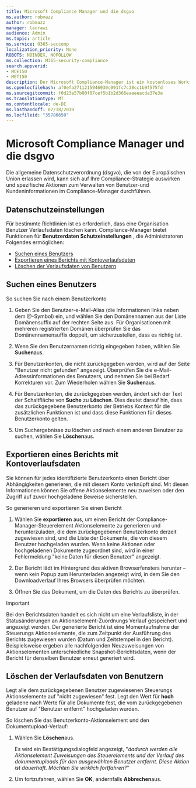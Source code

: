 ```yaml
---
title: Microsoft Compliance Manager und die dsgvo
ms.author: robmazz
author: robmazz
manager: laurawi
audience: Admin
ms.topic: article
ms.service: O365-seccomp
localization_priority: None
ROBOTS: NOINDEX, NOFOLLOW
ms.collection: M365-security-compliance
search.appverid:
- MOE150
- MET150
description: Der Microsoft Compliance-Manager ist ein kostenloses Workflow basiertes Risiko Bewertungstool im Microsoft-Dienst Vertrauensstellungs Portal. Mit dem Compliance-Manager können Sie behördliche Compliance-Aktivitäten im Zusammenhang mit Microsoft Cloud Services nachverfolgen, zuweisen und überprüfen.
ms.openlocfilehash: af0efa2711215946930c091fc7c38cc1b9f575fd
ms.sourcegitcommit: f0d23e57b00f07cef5b1b2d366eaeeeacda37e3e
ms.translationtype: MT
ms.contentlocale: de-DE
ms.lasthandoff: 07/18/2019
ms.locfileid: "35786650"
---
```

# <a name="microsoft-compliance-manager-and-the-gdpr"></a>Microsoft Compliance Manager und die dsgvo

Die allgemeine Datenschutzverordnung (dsgvo), die von der Europäischen Union erlassen wird, kann sich auf Ihre Compliance-Strategie auswirken und spezifische Aktionen zum Verwalten von Benutzer-und Kundeninformationen im Compliance-Manager durchführen.

## <a name="user-privacy-settings"></a>Datenschutzeinstellungen

Für bestimmte Richtlinien ist es erforderlich, dass eine Organisation Benutzer Verlaufsdaten löschen kann. Compliance-Manager bietet Funktionen für **Benutzerdaten Schutzeinstellungen** , die Administratoren Folgendes ermöglichen:
  
- [Suchen eines Benutzers](#search-for-a-user)
- [Exportieren eines Berichts mit Kontoverlaufsdaten](#export-a-report-of-account-data-history)
- [Löschen der Verlaufsdaten von Benutzern](#delete-user-data-history)
  
## <a name="search-for-a-user"></a>Suchen eines Benutzers

So suchen Sie nach einem Benutzerkonto
  
1. Geben Sie den Benutzer-e-Mail-Alias (die Informationen links neben dem @-Symbol) ein, und wählen Sie den Domänennamen aus der Liste Domänensuffix auf der rechten Seite aus. Für Organisationen mit mehreren registrierten Domänen überprüfen Sie das Domänennamensuffix doppelt, um sicherzustellen, dass es richtig ist.

2. Wenn Sie den Benutzernamen richtig eingegeben haben, wählen Sie **Suchen**aus.

3. Für Benutzerkonten, die nicht zurückgegeben werden, wird auf der Seite "Benutzer nicht gefunden" angezeigt. Überprüfen Sie die e-Mail-Adressinformationen des Benutzers, und nehmen Sie bei Bedarf Korrekturen vor. Zum Wiederholen wählen Sie **Suchen**aus.

4. Für Benutzerkonten, die zurückgegeben werden, ändert sich der Text der Schaltfläche von **Suche** zu **Löschen**. Dies deutet darauf hin, dass das zurückgegebene Benutzerkonto der Betriebs Kontext für die zusätzlichen Funktionen ist und dass diese Funktionen für dieses Benutzerkonto gelten.

5. Um Suchergebnisse zu löschen und nach einem anderen Benutzer zu suchen, wählen Sie **Löschen**aus.

## <a name="export-a-report-of-account-data-history"></a>Exportieren eines Berichts mit Kontoverlaufsdaten

Sie können für jedes identifizierte Benutzerkonto einen Bericht über Abhängigkeiten generieren, die mit diesem Konto verknüpft sind. Mit diesen Informationen können Sie offene Aktionselemente neu zuweisen oder den Zugriff auf zuvor hochgeladene Beweise sicherstellen.
  
 So generieren und exportieren Sie einen Bericht
  
1. Wählen Sie **exportieren** aus, um einen Bericht der Compliance-Manager-Steuerelement Aktionselemente zu generieren und herunterzuladen, die dem zurückgegebenen Benutzerkonto derzeit zugewiesen sind, und die Liste der Dokumente, die von diesem Benutzer hochgeladen wurden. Wenn keine Aktionen oder hochgeladenen Dokumente zugeordnet sind, wird in einer Fehlermeldung "keine Daten für diesen Benutzer" angezeigt.

2. Der Bericht lädt im Hintergrund des aktiven Browserfensters herunter – wenn kein Popup zum Herunterladen angezeigt wird, in dem Sie den Downloadverlauf Ihres Browsers überprüfen möchten.

3. Öffnen Sie das Dokument, um die Daten des Berichts zu überprüfen.

> [!IMPORTANT]
> Bei den Berichtsdaten handelt es sich nicht um eine Verlaufsliste, in der Statusänderungen an Aktionselement-Zuordnungs Verlauf gespeichert und angezeigt werden. Der generierte Bericht ist eine Momentaufnahme der Steuerungs Aktionselemente, die zum Zeitpunkt der Ausführung des Berichts zugewiesen wurden (Datum und Zeitstempel in den Bericht). Beispielsweise ergeben alle nachfolgenden Neuzuweisungen von Aktionselementen unterschiedliche Snapshot-Berichtsdaten, wenn der Bericht für denselben Benutzer erneut generiert wird.
  
## <a name="delete-user-data-history"></a>Löschen der Verlaufsdaten von Benutzern

Legt alle dem zurückgegebenen Benutzer zugewiesenen Steuerungs Aktionselemente auf "nicht zugewiesen" fest. Legt den Wert für **hoch** geladene nach Werte für alle Dokumente fest, die vom zurückgegebenen Benutzer auf "Benutzer entfernt" hochgeladen wurden.
  
So löschen Sie das Benutzerkonto-Aktionselement und den Dokumentupload-Verlauf:
  
1. Wählen Sie **Löschen**aus.

    Es wird ein Bestätigungsdialogfeld angezeigt, "*dadurch werden alle Aktionselement Zuweisungen des Steuerelements und der Verlauf des dokumentuploads für den ausgewählten Benutzer entfernt. Diese Aktion ist dauerhaft. Möchten Sie wirklich fortfahren?*"

2. Um fortzufahren, wählen Sie **OK**, andernfalls **Abbrechen**aus.
